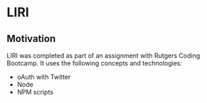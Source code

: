 # LIRI

## Motivation

LIRI was completed as part of an assignment with Rutgers Coding Bootcamp. It uses the following concepts and technologies:

- oAuth with Twitter
- Node
- NPM scripts